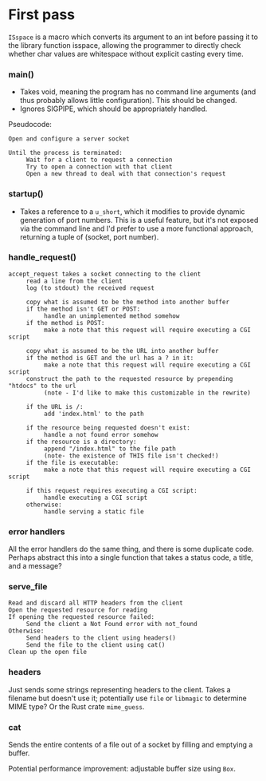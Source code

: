 # First pass 

`ISspace` is a macro which converts its argument to an int before passing 
it to the library function isspace, allowing the programmer to directly 
check whether char values are whitespace without explicit casting every 
time.

### main()

+ Takes void, meaning the program has no command line arguments (and thus
probably allows little configuration). This should be changed.
+ Ignores SIGPIPE, which should be appropriately handled.

Pseudocode:

```
Open and configure a server socket

Until the process is terminated:
     Wait for a client to request a connection
     Try to open a connection with that client
     Open a new thread to deal with that connection's request
```

### startup()

+ Takes a reference to a `u_short`, which it modifies to provide dynamic
generation of port numbers. This is a useful feature, but it's not exposed
via the command line and I'd prefer to use a more functional approach,
returning a tuple of (socket, port number).

### handle_request()

```
accept_request takes a socket connecting to the client
     read a line from the client
     log (to stdout) the received request
     
     copy what is assumed to be the method into another buffer
     if the method isn't GET or POST:
          handle an unimplemented method somehow
     if the method is POST:
          make a note that this request will require executing a CGI script

     copy what is assumed to be the URL into another buffer
     if the method is GET and the url has a ? in it:
          make a note that this request will require executing a CGI script
     construct the path to the requested resource by prepending "htdocs" to the url
          (note - I'd like to make this customizable in the rewrite)

     if the URL is /:
          add 'index.html' to the path

     if the resource being requested doesn't exist:
          handle a not found error somehow
     if the resource is a directory:
          append "/index.html" to the file path
          (note- the existence of THIS file isn't checked!)
     if the file is executable:
          make a note that this request will require executing a CGI script
     
     if this request requires executing a CGI script:
          handle executing a CGI script
     otherwise:
          handle serving a static file
```

### error handlers

All the error handlers do the same thing, and there is some duplicate code. Perhaps abstract this into a single function that takes a status code, a title, and a message?

### serve_file

```
Read and discard all HTTP headers from the client
Open the requested resource for reading
If opening the requested resource failed:
     Send the client a Not Found error with not_found
Otherwise:
     Send headers to the client using headers()
     Send the file to the client using cat()
Clean up the open file
```

### headers
Just sends some strings representing headers to the client. Takes a filename but doesn't use it; potentially use `file` or `libmagic` to determine MIME type? Or the Rust crate `mime_guess`.

### cat
Sends the entire contents of a file out of a socket by filling and emptying a buffer.

Potential performance improvement: adjustable buffer size using `Box`.
